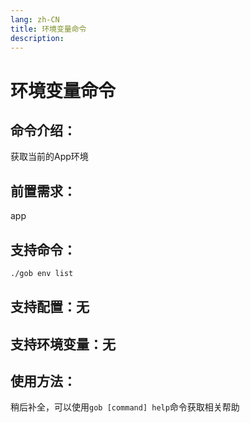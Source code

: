 ```yaml
---
lang: zh-CN
title: 环境变量命令
description:
---
```

# 环境变量命令

## 命令介绍：
获取当前的App环境
## 前置需求：
app
## 支持命令：
```sh
./gob env list
```
## 支持配置：无
## 支持环境变量：无

## 使用方法：
稍后补全，可以使用`gob [command] help`命令获取相关帮助
